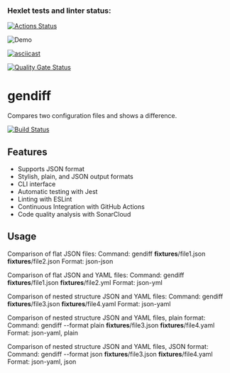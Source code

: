 ### Hexlet tests and linter status:
[![Actions Status](https://github.com/AlexMaster001/backend-project-46/actions/workflows/hexlet-check.yml/badge.svg)](https://github.com/AlexMaster001/backend-project-46/actions)

![Demo](https://asciinema.org/a/rGliUpTKXgFbaWNF9Kz8RxR2b )

[![asciicast](https://asciinema.org/a/F27UNgG1vSVSzIKHDGweVed4V.svg)](https://asciinema.org/a/F27UNgG1vSVSzIKHDGweVed4V)


[![Quality Gate Status](https://sonarcloud.io/api/project_badges/measure?project=AlexMaster001_backend-project-46&metric=alert_status)](https://sonarcloud.io/summary/new_code?id=AlexMaster001_backend-project-46)




# gendiff

Compares two configuration files and shows a difference.

[![Build Status](https://github.com/AlexMaster001/backend-project-46/actions/workflows/ci.yml/badge.svg )](https://github.com/AlexMaster001/backend-project-46/actions/workflows/ci.yml )

## Features

- Supports JSON format
- Stylish, plain, and JSON output formats
- CLI interface
- Automatic testing with Jest
- Linting with ESLint
- Continuous Integration with GitHub Actions
- Code quality analysis with SonarCloud

## Usage
Comparison of flat JSON files:
Command: gendiff __fixtures__/file1.json __fixtures__/file2.json
Format: json-json

Comparison of flat JSON and YAML files:
Command: gendiff __fixtures__/file1.json __fixtures__/file2.yml
Format: json-yml

Comparison of nested structure JSON and YAML files:
Command: gendiff __fixtures__/file3.json __fixtures__/file4.yaml
Format: json-yaml

Comparison of nested structure JSON and YAML files, plain format:
Command: gendiff --format plain __fixtures__/file3.json __fixtures__/file4.yaml
Format: json-yaml, plain

Comparison of nested structure JSON and YAML files, JSON format:
Command: gendiff --format json __fixtures__/file3.json __fixtures__/file4.yaml
Format: json-yaml, json